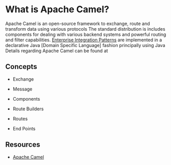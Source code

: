 What is Apache Camel?
=====================

Apache Camel is an open-source framework to exchange, route and transform data using various protocols The standard distribution is includes components for dealing with various backend systems and powerful routing and filter capabilities. [Enterprise Integration Patterns](http://www.enterpriseintegrationpatterns.com/) are implemented in a declarative Java [Domain Specific Language] fashion principally using Java
Details regarding Apache Camel can be found at


Concepts
-----------

* Exchange
* Message

* Components
* Route Builders
* Routes
* End Points


Resources
---------

* [Apache Camel](http://camel.apache.com)
